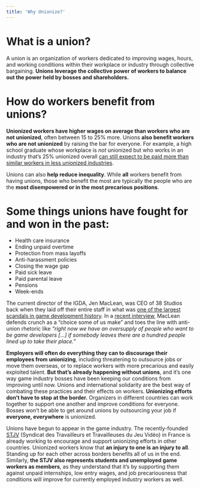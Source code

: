 ```yaml
---
title: 'Why Unionize?'
---
```

# What is a union?

A union is an organization of workers dedicated to improving wages, hours, and
working conditions within their workplace or industry through collective
bargaining. **Unions leverage the collective power of workers to balance out the
power held by bosses and shareholders.**

# How do workers benefit from unions?

**Unionized workers have higher wages on average than workers who are not
unionized**, often between 15 to 25% more. Unions **also benefit workers who are
not unionized** by raising the bar for everyone. For example, a high school
graduate whose workplace is _not_ unionized but who works in an industry that’s
25% unionized overall [can still expect to be paid more than similar workers in
less unionized
industries](http://www.epi.org/publication/briefingpapers_bp143/).


Unions can also **help reduce inequality**. While **all** workers benefit from
having unions, those who benefit the most are typically the people who are the
**most disempowered or in the most precarious positions**.

# Some things unions have fought for and won in the past:

- Health care insurance
- Ending unpaid overtime
- Protection from mass layoffs
- Anti-harassment policies
- Closing the wage gap
- Paid sick leave
- Paid parental leave
- Pensions
- Week-ends

The current director of the IGDA, Jen MacLean, was CEO of 38 Studios back when
they laid off their entire staff in what was [one of the largest scandals in
game development
history](https://www.bostonmagazine.com/2012/07/23/38-studios-end-game/). In a
[recent
interview](https://www.usgamer.net/articles/igda-director-union-crunch-interview),
MacLean defends crunch as a “choice some of us make” and toes the line with
anti-union rhetoric like _“right now we have an oversupply of people who want to
be game developers \[...\] if somebody leaves there are a hundred people lined up
to take their place.”_

**Employers will often do everything they can to discourage their employees from
unionizing**, including threatening to outsource jobs or move them overseas, or
to replace workers with more precarious and easily exploited talent. **But
that’s already happening without unions**, and it’s one way game industry bosses
have been keeping our conditions from improving until now. Unions and
international solidarity are the best way of combating these practices and their
effects on workers. **Unionizing efforts don’t have to stop at the border.**
Organizers in different countries can work together to support one another and
improve conditions for everyone. Bosses won’t be able to get around unions by
outsourcing your job if **everyone, everywhere** is unionized.

Unions have begun to appear in the game industry. The recently-founded
[STJV](https://www.stjv.fr) (Syndicat des Travailleurs et Travailleuses du Jeu
Vidéo) in France is already working to encourage and support unionizing efforts
in other countries. Unionized workers know that **an injury to one is an injury
to all**. Standing up for each other across borders benefits all of us in the
end. Similarly, **the STJV also represents students and unemployed game workers
as members**, as they understand that it’s by supporting them against unpaid
internships, low entry wages, and job precariousness that conditions will
improve for currently employed industry workers as well.
